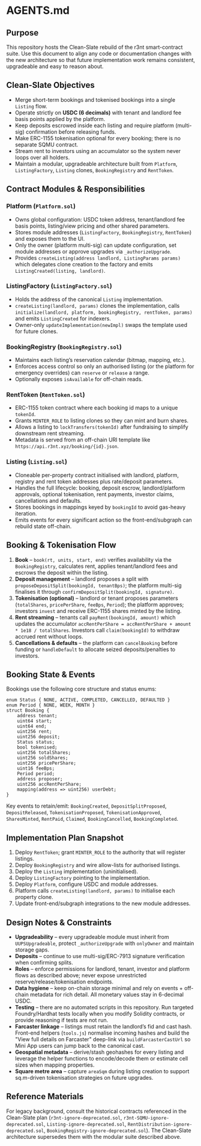 # AGENTS.md

## Purpose
This repository hosts the Clean-Slate rebuild of the r3nt smart-contract suite. Use this document to
align any code or documentation changes with the new architecture so that future implementation
work remains consistent, upgradeable and easy to reason about.

## Clean-Slate Objectives
- Merge short-term bookings and tokenised bookings into a single `Listing` flow.
- Operate strictly on **USDC (6 decimals)** with tenant and landlord fee basis points applied by the
  platform.
- Keep deposits escrowed inside each listing and require platform (multi-sig) confirmation before
  releasing funds.
- Make ERC-1155 tokenisation optional for every booking; there is no separate SQMU contract.
- Stream rent to investors using an accumulator so the system never loops over all holders.
- Maintain a modular, upgradeable architecture built from `Platform`, `ListingFactory`,
  `Listing` clones, `BookingRegistry` and `RentToken`.

## Contract Modules & Responsibilities
### Platform (`Platform.sol`)
- Owns global configuration: USDC token address, tenant/landlord fee basis points, listing/view
  pricing and other shared parameters.
- Stores module addresses (`ListingFactory`, `BookingRegistry`, `RentToken`) and exposes them to
  the UI.
- Only the owner (platform multi-sig) can update configuration, set module addresses or approve
  upgrades via `_authorizeUpgrade`.
- Provides `createListing(address landlord, ListingParams params)` which delegates clone creation
  to the factory and emits `ListingCreated(listing, landlord)`.

### ListingFactory (`ListingFactory.sol`)
- Holds the address of the canonical `Listing` implementation.
- `createListing(landlord, params)` clones the implementation, calls
  `initialize(landlord, platform, bookingRegistry, rentToken, params)` and emits
  `ListingCreated` for indexers.
- Owner-only `updateImplementation(newImpl)` swaps the template used for future clones.

### BookingRegistry (`BookingRegistry.sol`)
- Maintains each listing’s reservation calendar (bitmap, mapping, etc.).
- Enforces access control so only an authorised listing (or the platform for emergency overrides)
  can `reserve` or `release` a range.
- Optionally exposes `isAvailable` for off-chain reads.

### RentToken (`RentToken.sol`)
- ERC-1155 token contract where each booking id maps to a unique `tokenId`.
- Grants `MINTER_ROLE` to listing clones so they can mint and burn shares.
- Allows a listing to `lockTransfers(tokenId)` after fundraising to simplify downstream rent
  streaming.
- Metadata is served from an off-chain URI template like `https://api.r3nt.xyz/booking/{id}.json`.

### Listing (`Listing.sol`)
- Cloneable per-property contract initialised with landlord, platform, registry and rent token
  addresses plus rate/deposit parameters.
- Handles the full lifecycle: booking, deposit escrow, landlord/platform approvals, optional
  tokenisation, rent payments, investor claims, cancellations and defaults.
- Stores bookings in mappings keyed by `bookingId` to avoid gas-heavy iteration.
- Emits events for every significant action so the front-end/subgraph can rebuild state off-chain.

## Booking & Tokenisation Flow
1. **Book** – `book(rt, units, start, end)` verifies availability via the `BookingRegistry`,
   calculates rent, applies tenant/landlord fees and escrows the deposit within the listing.
2. **Deposit management** – landlord proposes a split with `proposeDepositSplit(bookingId, tenantBps)`;
   the platform multi-sig finalises it through `confirmDepositSplit(bookingId, signature)`.
3. **Tokenisation (optional)** – landlord or tenant proposes parameters (`totalShares`,
   `pricePerShare`, `feeBps`, `Period`); the platform approves; investors `invest` and receive
   ERC-1155 shares minted by the listing.
4. **Rent streaming** – tenants call `payRent(bookingId, amount)` which updates the accumulator
   `accRentPerShare = accRentPerShare + amount * 1e18 / totalShares`. Investors call
   `claim(bookingId)` to withdraw accrued rent without loops.
5. **Cancellations & defaults** – the platform can `cancelBooking` before funding or
   `handleDefault` to allocate seized deposits/penalties to investors.

## Booking State & Events
Bookings use the following core structure and status enums:
```
enum Status { NONE, ACTIVE, COMPLETED, CANCELLED, DEFAULTED }
enum Period { NONE, WEEK, MONTH }
struct Booking {
    address tenant;
    uint64 start;
    uint64 end;
    uint256 rent;
    uint256 deposit;
    Status status;
    bool tokenised;
    uint256 totalShares;
    uint256 soldShares;
    uint256 pricePerShare;
    uint16 feeBps;
    Period period;
    address proposer;
    uint256 accRentPerShare;
    mapping(address => uint256) userDebt;
}
```

Key events to retain/emit: `BookingCreated`, `DepositSplitProposed`, `DepositReleased`,
`TokenisationProposed`, `TokenisationApproved`, `SharesMinted`, `RentPaid`, `Claimed`,
`BookingCancelled`, `BookingCompleted`.

## Implementation Plan Snapshot
1. Deploy `RentToken`; grant `MINTER_ROLE` to the authority that will register listings.
2. Deploy `BookingRegistry` and wire allow-lists for authorised listings.
3. Deploy the `Listing` implementation (uninitialised).
4. Deploy `ListingFactory` pointing to the implementation.
5. Deploy `Platform`, configure USDC and module addresses.
6. Platform calls `createListing(landlord, params)` to initialise each property clone.
7. Update front-end/subgraph integrations to the new module addresses.

## Design Notes & Constraints
- **Upgradeability** – every upgradeable module must inherit from `UUPSUpgradeable`, protect
  `_authorizeUpgrade` with `onlyOwner` and maintain storage gaps.
- **Deposits** – continue to use multi-sig/ERC-7913 signature verification when confirming splits.
- **Roles** – enforce permissions for landlord, tenant, investor and platform flows as described
  above; never expose unrestricted reserve/release/tokenisation endpoints.
- **Data hygiene** – keep on-chain storage minimal and rely on events + off-chain metadata for rich
  detail. All monetary values stay in 6-decimal USDC.
- **Testing** – there are no automated scripts in this repository. Run targeted Foundry/Hardhat
  tests locally when you modify Solidity contracts, or provide reasoning if tests are not run.
- **Farcaster linkage** – listings must retain the landlord’s fid and cast hash. Front-end helpers
  (`tools.js`) normalise incoming hashes and build the "View full details on Farcaster" deep-link
  via `buildFarcasterCastUrl` so Mini App users can jump back to the canonical cast.
- **Geospatial metadata** – derive/stash geohashes for every listing and leverage the helper
  functions to encode/decode them or estimate cell sizes when mapping properties.
- **Square metre area** – capture `areaSqm` during listing creation to support sq.m-driven
  tokenisation strategies on future upgrades.

## Reference Materials
For legacy background, consult the historical contracts referenced in the Clean-Slate plan
(`r3nt-ignore-deprecated.sol`, `r3nt-SQMU-ignore-deprecated.sol`, `Listing-ignore-deprecated.sol`, `RentDistribution-ignore-deprecated.sol`, `BookingRegistry-ignore-deprecated.sol`). The
Clean-Slate architecture supersedes them with the modular suite described above.
